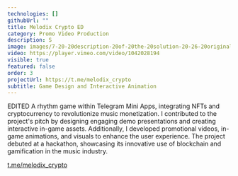 ```yaml
---
technologies: []
githubUrl: ""
title: Melodix Crypto ED
category: Promo Video Production
description: S
image: images/7-20-20description-20of-20the-20solution-20-26-20originality-20of-20the-20solution-202-2.png
video: https://player.vimeo.com/video/1042028194
visible: true
featured: false
order: 3
projectUrl: https://t.me/melodix_crypto
subtitle: Game Design and Interactive Animation
---
```

EDITED A rhythm game within Telegram Mini Apps, integrating NFTs and cryptocurrency to revolutionize music monetization. I contributed to the project's pitch by designing engaging demo presentations and creating interactive in-game assets. Additionally, I developed promotional videos, in-game animations, and visuals to enhance the user experience. The project debuted at a hackathon, showcasing its innovative use of blockchain and gamification in the music industry.

[t.me/melodix_crypto](https://t.me/melodix_crypto)
